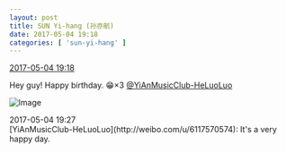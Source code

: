 ```yaml
---
layout: post
title: SUN Yi-hang (孙亦航)
date: 2017-05-04 19:18
categories: [ 'sun-yi-hang' ]
---
```


<div class="weibo-info">
  <a href="http://weibo.com/6108316220/F1zSFsefX">2017-05-04 19:18</a>
</div>

Hey guy! Happy birthday. :grin:×3 [@YiAnMusicClub-HeLuoLuo](http://weibo.com/u/6117570574)

<!-- more -->

![Image](https://wx3.sinaimg.cn/mw690/006FnS5mgy1ff9jkcdfqjj30k00zk7ax.jpg)

<div class="weibo-info">2017-05-04 19:27</div>
[YiAnMusicClub-HeLuoLuo](http://weibo.com/u/6117570574): It's a very happy day.
